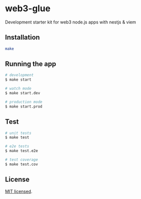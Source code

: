 # web3-glue

Development starter kit for web3 node.js apps with nestjs & viem

## Installation

```bash
make
```

## Running the app

```bash
# development
$ make start

# watch mode
$ make start.dev

# production mode
$ make start.prod
```

## Test

```bash
# unit tests
$ make test

# e2e tests
$ make test.e2e

# test coverage
$ make test.cov
```

## License

[MIT licensed](LICENSE).
